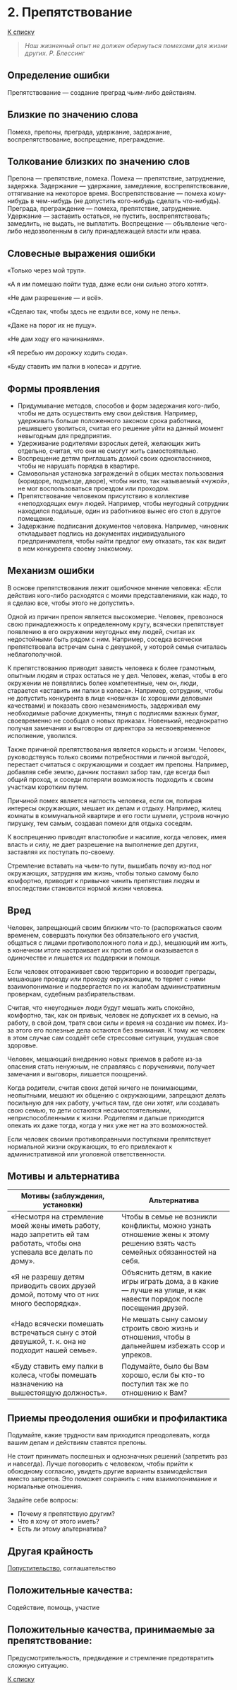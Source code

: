# 2. Препятствование

[К списку](000.md)

> *Наш жизненный опыт не должен обернуться
> помехами для жизни других.
> Р. Блессинг*

## Определение ошибки

Препятствование — создание преград чьим-либо действиям.

## Близкие по значению слова

Помеха, препоны, преграда, удержание, задержание, воспрепятствование, воспрещение, преграждение.

## Толкование близких по значению слов

Препона — препятствие, помеха.
Помеха — препятствие, затруднение, задержка.
Задержание — удержание, замедление, воспрепятствование, оттягивание на некоторое время.
Воспрепятствование — помеха кому-нибудь в чем-нибудь (не допустить кого-нибудь сделать что-нибудь).
Преграда, преграждение — помеха, препятствие, затруднение.
Удержание — заставить остаться, не пустить, воспрепятствовать; замедлить, не выдать, не выплатить.
Воспрещение — объявление чего-либо недозволенным в силу принадлежащей власти или нрава.

## Словесные выражения ошибки

«Только через мой труп».

«А я им помешаю пойти туда, даже если они сильно этого хотят».

«Не дам разрешение — и всё».

«Сделаю так, чтобы здесь не ездили все, кому не лень».

«Даже на порог их не пущу».

«Не дам ходу его начинаниям».

«Я перебью им дорожку ходить сюда».

«Буду ставить им палки в колеса» и другие.

## Формы проявления

- Придумывание методов, способов и форм задержания кого-либо, чтобы не дать осуществить ему свои действия. Например, удерживать больше положенного законом срока работника, решившего уволиться, считая его решение уйти на данный момент невыгодным для предприятия.
- Удерживание родителями взрослых детей, желающих жить отдельно, считая, что они не смогут жить самостоятельно.
- Воспрещение детям приглашать домой своих одноклассников, чтобы не нарушать порядка в квартире.
- Самовольная установка заграждений в общих местах пользования (коридоре, подъезде, дворе), чтобы никто, так называемый «чужой», не мог воспользоваться проездом или проходом.
- Препятствование человеком присутствию в коллективе «неподходящих ему» людей. Например, чтобы неугодный сотрудник находился подальше, один из работников вынес его стол в другое помещение.
- Задержание подписания документов человека. Например, чиновник откладывает подпись на документах индивидуального предпринимателя, чтобы найти предлог ему отказать, так как видит в нем конкурента своему знакомому.

## Механизм ошибки

В основе препятствования лежит ошибочное мнение человека: «Если действия кого-либо расходятся с моими представлениями, как надо, то я сделаю все, чтобы этого не допустить».

Одной из причин препон является высокомерие. Человек, превознося свою принадлежность к определенному кругу, всячески препятствует появлению в его окружении неугодных ему людей, считая их недостойными быть рядом с ним. Например, соседка всячески препятствовала встречам сына с девушкой, у которой семья считалась неблагополучной.

К препятствованию приводит зависть человека к более грамотным, опытным людям и страх остаться не у дел. Человек, желая, чтобы в его окружении не появлялись более компетентные, чем он, люди, старается «вставить им палки в колеса». Например, сотрудник, чтобы не допустить конкурента в лице «новичка» (с хорошими деловыми качествами) и показать свою незаменимость, задерживал ему необходимые рабочие документы, тянул с подписями важных бумаг, своевременно не сообщал о новых приказах. Новенький, неоднократно получая замечания и выговоры от директора за несвоевременное исполнение, уволился.

Также причиной препятствования является корысть и эгоизм. Человек, руководствуясь только своими потребностями и личной выгодой, перестает считаться с окружающими и создает им препоны. Например, добавляя себе землю, дачник поставил забор там, где всегда был общий проход, и соседи потеряли возможность подходить к своим участкам коротким путем.

Причиной помех является наглость человека, если он, попирая интересы окружающих, мешает их делам и отдыху. Например, жилец комнаты в коммунальной квартире и его гости шумели, устроив ночную пирушку, тем самым, создавая помехи для отдыха соседям.

К воспрещению приводят властолюбие и насилие, когда человек, имея власть и силу, не дает разрешение на выполнение дел других, заставляя их поступать по-своему.

Стремление вставать на чьем-то пути, вышибать почву из-под ног окружающих, затрудняя им жизнь, чтобы только самому было комфортно, приводит к привычке чинить препятствия людям и впоследствии становится нормой жизни человека.

## Вред

Человек, запрещающий своим близким что-то (распоряжаться своим временем, совершать покупки без обязательного его участия, общаться с лицами противоположного пола и др.), мешающий им жить, в конечном итоге настраивает их против себя и оказывается в одиночестве и лишается их поддержки и помощи.

Если человек отгораживает свою территорию и возводит преграды, мешающие проезду или проходу окружающим, то теряет с ними взаимопонимание и подвергается по их жалобам административным проверкам, судебным разбирательствам.

Считая, что «неугодные» люди будут мешать жить спокойно, комфортно, так, как он привык, человек не допускает их в семью, на работу, в свой дом, тратя свои силы и время на создание им помех. Из-за этого его полезные дела остаются без внимания. К тому же человек в этом случае сам создаёт себе стрессовые ситуации, ухудшая свое здоровье.

Человек, мешающий внедрению новых приемов в работе из-за опасения стать ненужным, не справляясь с поручениями, получает замечания и выговоры, лишается поощрений.

Когда родители, считая своих детей ничего не понимающими, неопытными, мешают их общению с окружающими, запрещают делать посильную для них работу, учиться там, где они хотят, или создавать свою семью, то дети остаются несамостоятельными, неприспособленными к жизни. Родителям и дальше приходится опекать их даже тогда, когда у них уже нет на это возможностей.

Если человек своими противоправными поступками препятствует нормальной жизни окружающих, то его привлекают к административной или уголовной ответственности.

## Мотивы и альтернатива

| Мотивы (заблуждения, установки)                                                                                         | Альтернатива                                                                                                                |
| ----------------------------------------------------------------------------------------------------------------------- | --------------------------------------------------------------------------------------------------------------------------- |
| «Несмотря на стремление моей жены иметь работу, надо запретить ей там работать, чтобы она успевала все делать по дому». | Чтобы в семье не возникли конфликты, можно узнать отношение жены к этому решению взять часть семейных обязанностей на себя. |
| «Я не разрешу детям приводить своих друзей домой, потому что от них много беспорядка».                                  | Объяснить детям, в какие игры играть дома, а в какие — лучше на улице, и как навести порядок после посещения друзей.        |
| «Надо всячески помешать встречаться сыну с этой девушкой, т. к. она не подходит нашей семье».                           | Не мешать сыну самому строить свою жизнь и отношения, чтобы в дальнейшем избежать ссор и упреков.                           |
| «Буду ставить ему палки в колеса, чтобы помешать назначению на вышестоящую должность».                                  | Подумайте, было бы Вам хорошо, если бы кто-то поступил так же по отношению к Вам?                                           |

## Приемы преодоления ошибки и профилактика

Подумайте, какие трудности вам приходится преодолевать, когда вашим делам и действиям ставятся препоны.

Не стоит принимать поспешных и однозначных решений (запретить раз и навсегда). Лучше поговорить с человеком, чтобы прийти к обоюдному согласию, увидеть другие варианты взаимодействия вместо запретов. Это поможет сохранить с ним взаимопонимание и нормальные отношения.

Задайте себе вопросы:

- Почему я препятствую другим?
- Что я хочу от этого иметь?
- Есть ли этому альтернатива?

## Другая крайность

[Попустительство](029.md), соглашательство

## Положительные качества:

Содействие, помощь, участие

## Положительные качества, принимаемые за препятствование:

Предусмотрительность, предвидение и стремление предотвратить сложную ситуацию.

[К списку](000.md)
